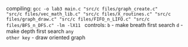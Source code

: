 compiling:
<code>gcc -o lab3 main.c "src/c files/graph_create.c"  "src/c files/vec_math_lib.c" "src/c files/X_routines.c" 
  "src/c files/graph_draw.c" "src/c files/FIFO_n_LIFO.c" "src/c files/BFS_n_DFS.c"  -lm -lX11 </code>
controls:
<code>b</code> - make breath first search
<code>d</code> - make depth first search
<code>any other key</code> - draw oriented graph
